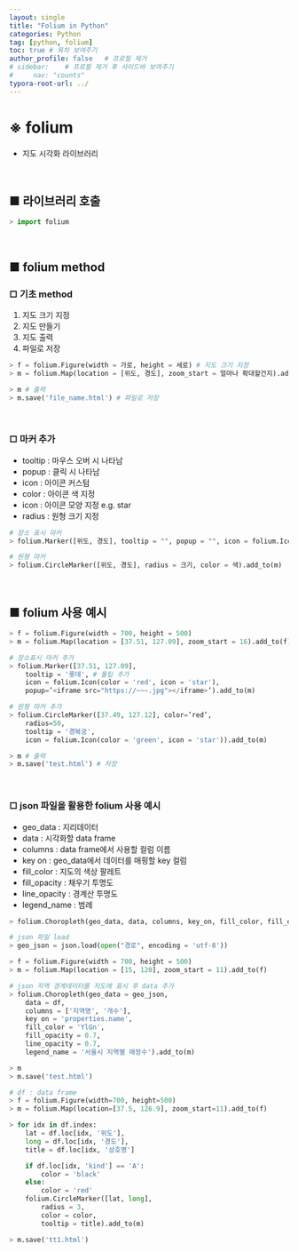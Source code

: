 ```yaml
---
layout: single
title: "Folium in Python"
categories: Python
tag: [python, folium]
toc: true # 목차 보여주기
author_profile: false   # 프로필 제거
# sidebar:    # 프로필 제거 후 사이드바 보여주기
#     nav: "counts"
typora-root-url: ../
---
```


# **※ folium**
- 지도 시각화 라이브러리

<br>

## ■ 라이브러리 호출

```py
> import folium
```

<br>

## ■ folium method

### □ 기초 method

1. 지도 크기 지정
2. 지도 만들기
3. 지도 출력
4. 파일로 저장

```py
> f = folium.Figure(width = 가로, height = 세로) # 지도 크기 지정
> m = folium.Map(location = [위도, 경도], zoom_start = 얼마나 확대할건지).add_to(f) # 지도 만들기

> m # 출력
> m.save('file_name.html') # 파일로 저장
```

<br>

### □ 마커 추가

- tooltip : 마우스 오버 시 나타남
- popup : 클릭 시 나타남
- icon : 아이콘 커스텀
- color : 아이콘 색 지정
- icon : 아이콘 모양 지정 e.g. star
- radius : 원형 크기 지정

```py
# 장소 표시 마커
> folium.Marker([위도, 경도], tooltip = "", popup = "", icon = folium.Icon(color = 색, icon = 모양)).add_to(m)

# 원형 마커
> folium.CircleMarker([위도, 경도], radius = 크기, color = 색).add_to(m)
```

<br>

## ■ folium 사용 예시

```py
> f = folium.Figure(width = 700, height = 500)
> m = folium.Map(location = [37.51, 127.09], zoom_start = 16).add_to(f)

# 장소표시 마커 추가
> folium.Marker([37.51, 127.09], 
    tooltip = '롯데', # 툴팁 추가
    icon = folium.Icon(color = 'red', icon = 'star'),
    popup=’<iframe src="https://~~~.jpg"></iframe>’).add_to(m)

# 원형 마커 추가
> folium.CircleMarker([37.49, 127.12], color=’red’,
    radius=50,
    tooltip = '경복궁',
    icon = folium.Icon(color = 'green', icon = 'star')).add_to(m)

> m # 출력
> m.save('test.html') # 저장
```

<br>

### □ json 파일을 활용한 folium 사용 예시
- geo_data : 지리데이터
- data : 시각화할 data frame
- columns : data frame에서 사용할 컬럼 이름
- key on : geo_data에서 데이터를 매핑할 key 컬럼
- fill_color : 지도의 색상 팔레트
- fill_opacity : 채우기 투명도
- line_opacity : 경계산 투명도
- legend_name : 범례

```py
> folium.Choropleth(geo_data, data, columns, key_on, fill_color, fill_opacity, line_opacity, legend_name, …)
```

```py
# json 파일 load
> geo_json = json.load(open("경로", encoding = 'utf-8'))

> f = folium.Figure(width = 700, height = 500)
> m = folium.Map(location = [15, 120], zoom_start = 11).add_to(f)

# json 지역 경계데이터를 지도에 표시 후 data 추가
> folium.Choropleth(geo_data = geo_json,
    data = df,
    columns = ['지역명', '개수'],
    key on = 'properties.name',
    fill_color = 'YlGn',
    fill_opacity = 0.7,
    line_opacity = 0.7,
    legend_name = '서울시 지역별 매장수').add_to(m)

> m
> m.save('test.html')
```

```py
# df : data frame
> f = folium.Figure(width=700, height=500)
> m = folium.Map(location=[37.5, 126.9], zoom_start=11).add_to(f)

> for idx in df.index:
    lat = df.loc[idx, '위도'],
    long = df.loc[idx, '경도'],
    title = df.loc[idx, '상호명']

    if df.loc[idx, 'kind'] == 'A':
        color = 'black'
    else:
        color = 'red'
    folium.CircleMarker([lat, long],
        radius = 3,
        color = color,
        tooltip = title).add_to(m)

> m.save('tt1.html')
```